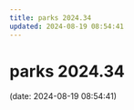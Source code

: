 ```yaml
---
title: parks 2024.34
updated: 2024-08-19 08:54:41
---
```


# parks 2024.34

(date: 2024-08-19 08:54:41)

